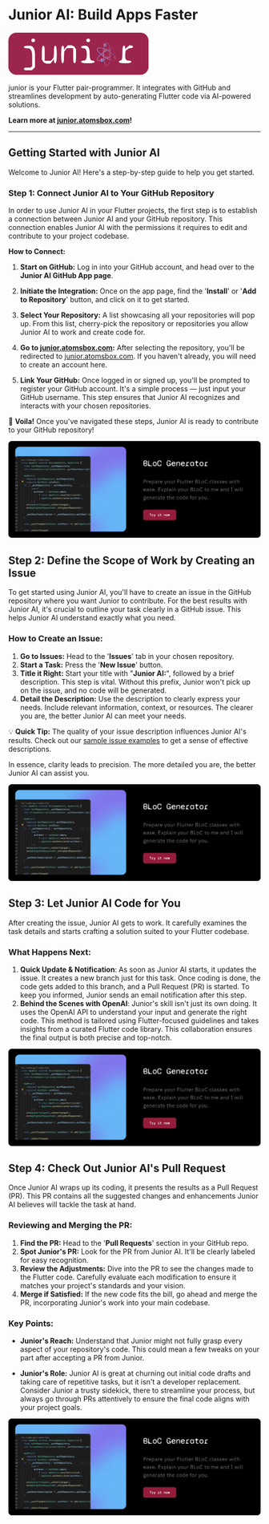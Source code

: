 # Junior AI: Build Apps Faster

<p align="left">
  <a href="https://junior.atomsbox.com">
    <img src="images/junior-logo-with-bg-2.png" alt="junior by atomsbox"/>
  </a>
</p>

junior is your Flutter pair-programmer. It integrates with GitHub and streamlines development by auto-generating Flutter code via AI-powered solutions.

**Learn more at [junior.atomsbox.com](https://junior.atomsbox.com)!**

---


## Getting Started with Junior AI
Welcome to Junior AI! Here's a step-by-step guide to help you get started.

### Step 1: Connect Junior AI to Your GitHub Repository
In order to use Junior AI in your Flutter projects, the first step is to establish a connection between Junior AI and your GitHub repository. This connection enables Junior AI with the permissions it requires to edit and contribute to your project codebase.

**How to Connect:**
1. **Start on GitHub:** Log in into your GitHub account, and head over to the **Junior AI GitHub App page**. 
   
2. **Initiate the Integration:** Once on the app page, find the '**Install**' or '**Add to Repository**' button, and click on it to get started.

3. **Select Your Repository:** A list showcasing all your repositories will pop up. From this list, cherry-pick the repository or repositories you allow Junior AI to work and create code for.

4. **Go to [junior.atomsbox.com](https://junior.atomsbox.com):** After selecting the repository, you'll be redirected to [junior.atomsbox.com](https://junior.atomsbox.com). If you haven't already, you will need to create an account here.

5. **Link Your GitHub:** Once logged in or signed up, you'll be prompted to register your GitHub account. It's a simple process — just input your GitHub username. This step ensures that Junior AI recognizes and interacts with your chosen repositories.

🎉 **Voila!** Once you've navigated these steps, Junior AI is ready to contribute to your GitHub repository!



![step-1-onboarding](images/bloc-generator.png)



## Step 2: Define the Scope of Work by Creating an Issue

To get started using Junior AI, you'll have to create an issue in the GitHub repository where you want Junior to contribute. For the best results with Junior AI, it's crucial to outline your task clearly in a GitHub issue. This helps Junior AI understand exactly what you need.

### How to Create an Issue:
1. **Go to Issues:** Head to the '**Issues**' tab in your chosen repository.
2. **Start a Task:** Press the '**New Issue**' button.
3. **Title it Right:** Start your title with "**Junior AI:**", followed by a brief description. This step is vital. Without this prefix, Junior won't pick up on the issue, and no code will be generated.
4. **Detail the Description:** Use the description to clearly express your needs. Include relevant information, context, or resources. The clearer you are, the better Junior AI can meet your needs.

💡 **Quick Tip:** The quality of your issue description influences Junior AI's results. Check out our [sample issue examples](#) to get a sense of effective descriptions.

In essence, clarity leads to precision. The more detailed you are, the better Junior AI can assist you.


![step-2-onboarding](images/bloc-generator.png)

## Step 3: Let Junior AI Code for You
After creating the issue, Junior AI gets to work. It carefully examines the task details and starts crafting a solution suited to your Flutter codebase.

### What Happens Next:
1. **Quick Update & Notification**: As soon as Junior AI starts, it updates the issue. It creates a new branch just for this task. Once coding is done, the code gets added to this branch, and a Pull Request (PR) is started. To keep you informed, Junior sends an email notification after this step.
2. **Behind the Scenes with OpenAI**: Junior's skill isn't just its own doing. It uses the OpenAI API to understand your input and generate the right code. This method is tailored using Flutter-focused guidelines and takes insights from a curated Flutter code library. This collaboration ensures the final output is both precise and top-notch.


![step-3-onboarding](images/bloc-generator.png)


## Step 4: Check Out Junior AI's Pull Request
Once Junior AI wraps up its coding, it presents the results as a Pull Request (PR). This PR contains all the suggested changes and enhancements Junior AI believes will tackle the task at hand.

### Reviewing and Merging the PR:
1. **Find the PR:** Head to the '**Pull Requests**' section in your GitHub repo.
2. **Spot Junior's PR:** Look for the PR from Junior AI. It'll be clearly labeled for easy recognition.
3. **Review the Adjustments:** Dive into the PR to see the changes made to the Flutter code. Carefully evaluate each modification to ensure it matches your project's standards and your vision.
4. **Merge if Satisfied:** If the new code fits the bill, go ahead and merge the PR, incorporating Junior's work into your main codebase.

### Key Points:

- **Junior's Reach:** Understand that Junior might not fully grasp every aspect of your repository's code. This could mean a few tweaks on your part after accepting a PR from Junior.
  
- **Junior's Role:** Junior AI is great at churning out initial code drafts and taking care of repetitive tasks, but it isn't a developer replacement. Consider Junior a trusty sidekick, there to streamline your process, but always go through PRs attentively to ensure the final code aligns with your project goals.

![step-4-onboarding](images/bloc-generator.png)


